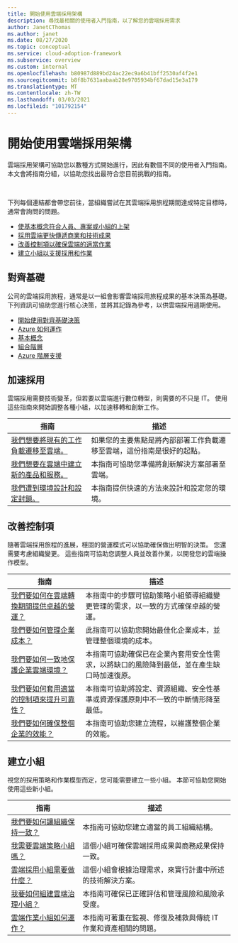 ```yaml
---
title: 開始使用雲端採用架構
description: 尋找最相關的使用者入門指南，以了解您的雲端採用需求
author: JanetCThomas
ms.author: janet
ms.date: 08/27/2020
ms.topic: conceptual
ms.service: cloud-adoption-framework
ms.subservice: overview
ms.custom: internal
ms.openlocfilehash: b80987d889bd24ac22ec9a6b41bff2530af4f2e1
ms.sourcegitcommit: b8f8b7631aabaab28e9705934bf67dad15e3a179
ms.translationtype: MT
ms.contentlocale: zh-TW
ms.lasthandoff: 03/03/2021
ms.locfileid: "101792154"
---
```

# <a name="get-started-with-the-cloud-adoption-framework"></a>開始使用雲端採用架構

雲端採用架構可協助您以數種方式開始進行，因此有數個不同的使用者入門指南。 本文會將指南分組，以協助您找出最符合您目前挑戰的指南。

<br>

下列每個連結都會帶您前往，當組織嘗試在其雲端採用旅程期間達成特定目標時，通常會詢問的問題。

- [使基本概念符合人員、專案或小組的上架](#align-foundation)
- [採用雲端更快傳遞商業和技術成果](#accelerate-adoption)
- [改善控制項以確保雲端的適當作業](#improve-controls)
- [建立小組以支援採用和作業](#establish-teams)

## <a name="align-foundation"></a>對齊基礎

公司的雲端採用旅程，通常是以一組會影響雲端採用旅程成果的基本決策為基礎。 下列資訊可協助您進行核心決策，並將其記錄為參考，以供雲端採用週期使用。

- [開始使用對齊基礎決策](./cloud-concepts.md)
- [Azure 如何運作](./what-is-azure.md)
- [基本概念](../ready/considerations/fundamental-concepts.md)
- [組合階層](../reference/fundamental-concepts/hosting-hierarchy.md)
- [Azure 階層支援](../reference/fundamental-concepts/hierarchy-azure-tools.md)

## <a name="accelerate-adoption"></a>加速採用

雲端採用需要技術變革，但若要以雲端進行數位轉型，則需要的不只是 IT。 使用這些指南來開始調整各種小組，以加速移轉和創新工作。

| 指南 | 描述 |
| ----- | ----------- |
| [我們想要將現有的工作負載遷移至雲端。](./migrate.md)                   | 如果您的主要焦點是將內部部署工作負載遷移至雲端，這份指南是很好的起點。 |
| [我們想要在雲端中建立新的產品和服務。](https://docs.microsoft.com/azure/architecture/reference-architectures/containers/aks-start-here?bc=/azure/cloud-adoption-framework/_bread/toc.json&toc=/azure/cloud-adoption-framework/toc.json)             | 本指南可協助您準備將創新解決方案部署至雲端。                                       |
| [我們遭到環境設計和設定封鎖。](./design-and-configuration.md) | 本指南提供快速的方法來設計和設定您的環境。                                           |

## <a name="improve-controls"></a>改善控制項

隨著雲端採用旅程的進展，穩固的營運模式可以協助確保做出明智的決策。 您還需要考慮組織變更。 這些指南可協助您調整人員並改善作業，以開發您的雲端操作模型。

| 指南 | 描述 |
| ----- | ----------- |
| [我們要如何在雲端轉換期間提供卓越的營運？](./operational-excellence.md)                   | 本指南中的步驟可協助策略小組領導組織變更管理的需求，以一致的方式確保卓越的營運。 |
| [我們要如何管理企業成本？](./manage-costs.md)                                          | 此指南可以協助您開始最佳化企業成本，並管理整個環境的成本。                                                                           |
| [我們要如何一致地保護企業雲端環境？](./security.md)             | 本指南可協助確保已在企業內套用安全性需求，以將缺口的風險降到最低，並在產生缺口時加速復原。                                       |
| [我們要如何套用適當的控制項來提升可靠性？](./reliability.md)                   | 本指南可協助將設定、資源組織、安全性基準或資源保護原則中不一致的中斷情形降至最低。 |
| [我們要如何確保整個企業的效能？](./performance.md)                               | 本指南可協助您建立流程，以維護整個企業的效能。                               |

## <a name="establish-teams"></a>建立小組

視您的採用策略和作業模型而定，您可能需要建立一些小組。 本節可協助您開始使用這些新小組。

| 指南 | 描述 |
| ----- | ----------- |
| [我們要如何讓組織保持一致？](./org-alignment.md)                               | 本指南可協助您建立適當的員工組織結構。                               |
| [我需要雲端策略小組嗎？](./team/cloud-strategy.md)     | 這個小組可確保雲端採用成果與商務成果保持一致。                                |
| [雲端採用小組需要做什麼？](./team/cloud-adoption.md)     | 這個小組會根據治理需求，來實行計畫中所述的技術解決方案。             |
| [我要如何組建雲端治理小組？](./team/cloud-governance.md) | 本指南可確保已正確評估和管理風險和風險承受度。                                         |
| [雲端作業小組如何運作？](./team/cloud-operations.md) | 本指南可著重在監視、修復及補救與傳統 IT 作業和資產相關的問題。 |
